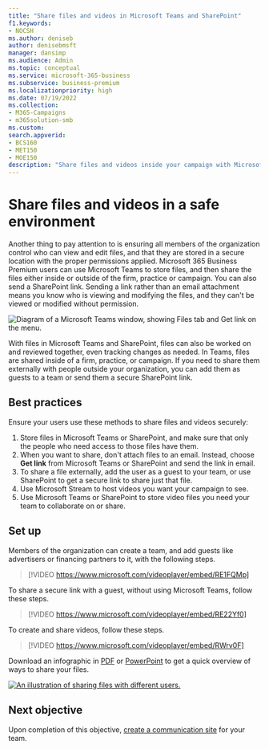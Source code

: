 ```yaml
---
title: "Share files and videos in Microsoft Teams and SharePoint"
f1.keywords:
- NOCSH
ms.author: deniseb
author: denisebmsft
manager: dansimp
ms.audience: Admin
ms.topic: conceptual
ms.service: microsoft-365-business
ms.subservice: business-premium
ms.localizationpriority: high
ms.date: 07/19/2022
ms.collection: 
- M365-Campaigns
- m365solution-smb
ms.custom:
search.appverid:
- BCS160
- MET150
- MOE150
description: "Share files and videos inside your campaign with Microsoft Teams and SharePoint. Microsoft 365 Business premium includes Teams which is a great way to safely share files and videos."
---
```


# Share files and videos in a safe environment

Another thing to pay attention to is ensuring all members of the organization control who can view and edit files, and that they are stored in a secure location with the proper permissions applied. Microsoft 365 Business Premium users can use Microsoft Teams to store files, and then share the files either inside or outside of the firm, practice or campaign. You can also send a SharePoint link. Sending a link rather than an email attachment means you know who is viewing and modifying the files, and they can't be viewed or modified without permission.

![Diagram of a Microsoft Teams window, showing Files tab and Get link on the menu.](../media/m365-democracy-teams-sharefiles.png)

With files in Microsoft Teams and SharePoint, files can also be worked on and reviewed together, even tracking changes as needed. In Teams, files are shared inside of a firm, practice, or campaign. If you need to share them externally with people outside your organization, you can add them as guests to a team or send them a secure SharePoint link.

## Best practices

Ensure your users use these methods to share files and videos securely:

1. Store files in Microsoft Teams or SharePoint, and make sure that only the people who need access to those files have them.
2. When you want to share, don't attach files to an email. Instead, choose **Get link** from Microsoft Teams or SharePoint and send the link in email.
3. To share a file externally, add the user as a guest to your team, or use SharePoint to get a secure link to share just that file.
4. Use Microsoft Stream to host videos you want your campaign to see.
5. Use Microsoft Teams or SharePoint to store video files you need your team to collaborate on or share.

## Set up

Members of the organization can create a team, and add guests like advertisers or financing partners to it, with the following steps.

> [!VIDEO https://www.microsoft.com/videoplayer/embed/RE1FQMp]

To share a secure link with a guest, without using Microsoft Teams, follow these steps.

> [!VIDEO https://www.microsoft.com/videoplayer/embed/RE22Yf0]

To create and share videos, follow these steps.

> [!VIDEO https://www.microsoft.com/videoplayer/embed/RWrv0F]

Download an infographic in [PDF](https://go.microsoft.com/fwlink/?linkid=2079435) or [PowerPoint](https://go.microsoft.com/fwlink/?linkid=2079438) to get a quick overview of ways to share your files.

[![An illustration of sharing files with different users.](../media/ShareYourfiles-thumb-358x201.png)](https://go.microsoft.com/fwlink/?linkid=2079435)

## Next objective

Upon completion of this objective, [create a communication site](create-communications-site.md) for your team.

